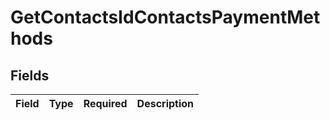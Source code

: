 # GetContactsIdContactsPaymentMethods


## Fields

| Field       | Type        | Required    | Description |
| ----------- | ----------- | ----------- | ----------- |